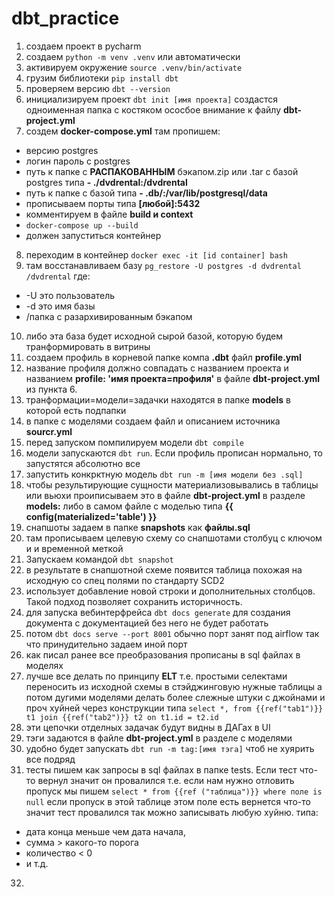 # dbt_practice
1. создаем проект в pycharm
2. создаем `python -m venv .venv` или автоматически
3. активируем окружение `source .venv/bin/activate`
4. грузим библиотеки `pip install dbt`
5. проверяем версию `dbt --version`
6. инициализируем проект `dbt init [имя проекта]` создастся одноименная папка 
с костяком ососбое внимание к файлу __dbt-project.yml__
7. создем __docker-compose.yml__
там пропишем:
- версию postgres
- логин пароль с postgres
- путь к папке с __РАСПАКОВАННЫМ__ бэкапом.zip или .tar с базой postgres типа **- ./dvdrental:/dvdrental**
- путь к папке с базой типа **- .db/:/var/lib/postgresql/data**
- прописываем порты типа **[любой]:5432**
- комментируем в файле __build и context__
- `docker-compose up --build`
- должен запуститься контейнер
8. переходим в контейнер `docker exec -it [id container] bash`
9. там восстанавливаем базу `pg_restore -U postgres -d dvdrental /dvdrental`
где:
- -U это пользователь
- -d это имя базы
- /папка с разархивированным бэкапом
10. либо эта база будет исходной сырой базой, которую будем транформировать в витрины
11. создаем профиль в корневой папке компа __.dbt__ файл __profile.yml__
12. название профиля должно совпадать с названием проекта и названием __profile: 'имя проекта=профиля'__ в файле __dbt-project.yml__ из пункта 6.
13. транформации=модели=задачки находятся в папке __models__ в которой есть подпапки 
14. в папке с моделями создаем файл и описанием источника __sourcr.yml__
15. перед запуском помпилируем модели `dbt compile`
16. модели запускаются `dbt run`. Если профиль прописан нормально, то запустятся абсолютно все
17. запустить конкрктную модель `dbt run -m [имя модели без .sql]`
18. чтобы результирующие сущности материализовывались в таблицы или вьюхи проиписываем это
в файле __dbt-project.yml__ в разделе __models:__ либо в самом файле с моделью
типа __{{ config(materialized='table') }}__
19. снапшоты задаем в папке __snapshots__ как __файлы.sql__
20. там прописываем целевую схему со снапшотами столбуц с ключом и и временной меткой
21. Запускаем командой `dbt snapshot`
22. в результате в снапшотной схеме появится таблица похожая на исходную со спец полями по стандарту SCD2
23. использует добавление новой строки и дополнительных столбцов. Такой подход позволяет сохранить историчность.
24. для запуска вебинтерфрейса `dbt docs generate` для создания документа с документацией
без него не будет работать
25. потом `dbt docs serve --port 8001` обычно порт занят под airflow
так что принудительно задаем иной порт
26. как писал ранее все преобразования прописаны в sql файлах в моделях
27. лучше все делать по принципу __ELT__ т.е. простыми селектами переносить из
исходной схемы в стэйджинговую нужные таблицы а потом дугими моделями делать 
более слежные штуки с джойнами и проч хуйней через конструкции типа 
`select *, from {{ref("tab1")}} t1 join {{ref("tab2")}} t2 on t1.id = t2.id`
28. эти цепочки отделных задачак будут видны в ДАГах в UI
29. тэги задаются в файле __dbt-project.yml__ в разделе с моделями
30. удобно будет запускать `dbt run -m tag:[имя тэга]` чтоб не хуярить все подряд
31. тесты пишем как запросы в sql файлах в папке tests. Если тест что-то вернул значит он провалился
т.е. если нам нужно отловить пропуск мы пишем `select * from {{ref ("таблица")}} where поле is null`
если пропуск в этой таблице этом поле есть вернется что-то значит тест провалился
так можно записывать любую хуйню. типа:
- дата конца меньше чем дата начала, 
- сумма > какого-то порога
- количество < 0
- и т.д.
32. 